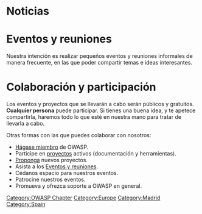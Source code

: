 # Noticias

# Eventos y reuniones

Nuestra intención es realizar pequeños eventos y reuniones informales de
manera frecuente, en las que poder compartir temas e ideas interesantes.

# Colaboración y participación

Los eventos y proyectos que se llevarán a cabo serán públicos y
gratuitos. **Cualquier persona** puede participar. Si tienes una buena
idea, y te apetece compartirla, haremos todo lo que esté en nuestra mano
para tratar de llevarla a cabo.

Otras formas con las que puedes colaborar con nosotros:

  - [Hágase
    miembro](http://www.owasp.org/index.php/Membership#Categories_of_Membership_.26_Supporters)
    de OWASP.
  - Participe en
    [proyectos](http://www.owasp.org/index.php/Category:OWASP_Project)
    activos (documentación y herramientas).
  - [Proponga](http://www.owasp.org/index.php/Madrid#Ideas_y_objetivos)
    nuevos proyectos.
  - Asista a los [Eventos y
    reuniones](http://www.owasp.org/index.php/Madrid#Eventos_y_reuniones).
  - Cédanos espacio para nuestros eventos.
  - Patrocine nuestros eventos.
  - Promueva y ofrezca soporte a OWASP en general.

<headertabs />

[Category:OWASP Chapter](Category:OWASP_Chapter "wikilink")
[Category:Europe](Category:Europe "wikilink")
[Category:Madrid](Category:Madrid "wikilink")
[Category:Spain](Category:Spain "wikilink")